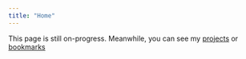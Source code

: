 ```yaml
---
title: "Home"
---
```

This page is still on-progress. Meanwhile, you can see my [projects](/projects) or [bookmarks](/bookmarks)